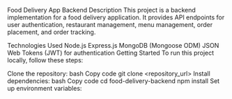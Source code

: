 Food Delivery App Backend
Description
This project is a backend implementation for a food delivery application. It provides API endpoints for user authentication, restaurant management, menu management, order placement, and order tracking.

Technologies Used
Node.js
Express.js
MongoDB (Mongoose ODM)
JSON Web Tokens (JWT) for authentication
Getting Started
To run this project locally, follow these steps:

Clone the repository:
bash
Copy code
git clone <repository_url>
Install dependencies:
bash
Copy code
cd food-delivery-backend
npm install
Set up environment variables:
